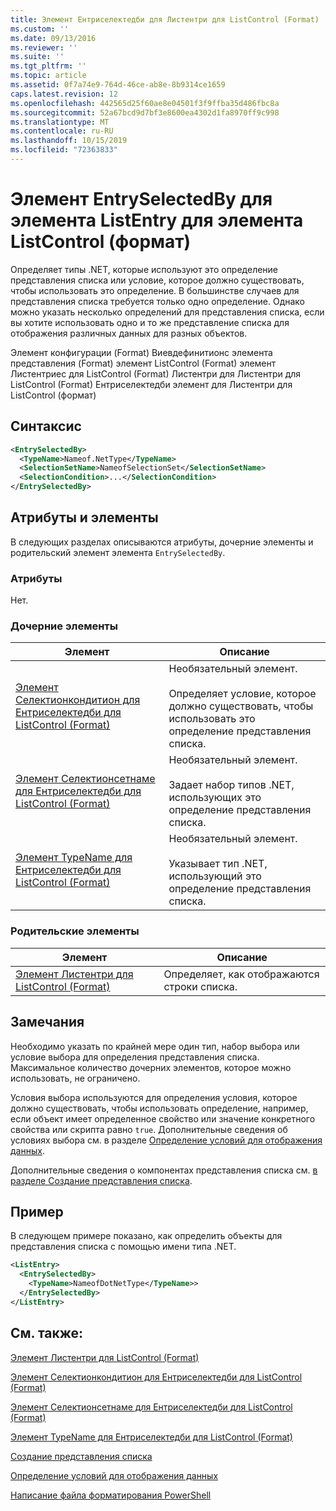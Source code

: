 ```yaml
---
title: Элемент Ентриселектедби для Листентри для ListControl (Format) | Документация Майкрософт
ms.custom: ''
ms.date: 09/13/2016
ms.reviewer: ''
ms.suite: ''
ms.tgt_pltfrm: ''
ms.topic: article
ms.assetid: 0f7a74e9-764d-46ce-ab8e-8b9314ce1659
caps.latest.revision: 12
ms.openlocfilehash: 442565d25f60ae8e04501f3f9ffba35d486fbc8a
ms.sourcegitcommit: 52a67bcd9d7bf3e8600ea4302d1fa8970ff9c998
ms.translationtype: MT
ms.contentlocale: ru-RU
ms.lasthandoff: 10/15/2019
ms.locfileid: "72363833"
---
```

# <a name="entryselectedby-element-for-listentry-for-listcontrol-format"></a>Элемент EntrySelectedBy для элемента ListEntry для элемента ListControl (формат)

Определяет типы .NET, которые используют это определение представления списка или условие, которое должно существовать, чтобы использовать это определение. В большинстве случаев для представления списка требуется только одно определение. Однако можно указать несколько определений для представления списка, если вы хотите использовать одно и то же представление списка для отображения различных данных для разных объектов.

Элемент конфигурации (Format) Виевдефинитионс элемента представления (Format) элемент ListControl (Format) элемент Листентриес для ListControl (Format) Листентри для Листентри для ListControl (Format) Ентриселектедби элемент для Листентри для ListControl (формат)

## <a name="syntax"></a>Синтаксис

```xml
<EntrySelectedBy>
  <TypeName>Nameof.NetType</TypeName>
  <SelectionSetName>NameofSelectionSet</SelectionSetName>
  <SelectionCondition>...</SelectionCondition>
</EntrySelectedBy>
```

## <a name="attributes-and-elements"></a>Атрибуты и элементы

В следующих разделах описываются атрибуты, дочерние элементы и родительский элемент элемента `EntrySelectedBy`.

### <a name="attributes"></a>Атрибуты

Нет.

### <a name="child-elements"></a>Дочерние элементы

|Элемент|Описание|
|-------------|-----------------|
|[Элемент Селектионкондитион для Ентриселектедби для ListControl (Format)](./selectioncondition-element-for-entryselectedby-for-listcontrol-format.md)|Необязательный элемент.<br /><br /> Определяет условие, которое должно существовать, чтобы использовать это определение представления списка.|
|[Элемент Селектионсетнаме для Ентриселектедби для ListControl (Format)](./selectionsetname-element-for-entryselectedby-for-listcontrol-format.md)|Необязательный элемент.<br /><br /> Задает набор типов .NET, использующих это определение представления списка.|
|[Элемент TypeName для Ентриселектедби для ListControl (Format)](./typename-element-for-entryselectedby-for-listcontrol-format.md)|Необязательный элемент.<br /><br /> Указывает тип .NET, использующий это определение представления списка.|

### <a name="parent-elements"></a>Родительские элементы

|Элемент|Описание|
|-------------|-----------------|
|[Элемент Листентри для ListControl (Format)](./listentry-element-for-listcontrol-format.md)|Определяет, как отображаются строки списка.|

## <a name="remarks"></a>Замечания

Необходимо указать по крайней мере один тип, набор выбора или условие выбора для определения представления списка. Максимальное количество дочерних элементов, которое можно использовать, не ограничено.

Условия выбора используются для определения условия, которое должно существовать, чтобы использовать определение, например, если объект имеет определенное свойство или значение конкретного свойства или скрипта равно `true`. Дополнительные сведения об условиях выбора см. в разделе [Определение условий для отображения данных](./defining-conditions-for-displaying-data.md).

Дополнительные сведения о компонентах представления списка см. [в разделе Создание представления списка](./creating-a-list-view.md).

## <a name="example"></a>Пример

В следующем примере показано, как определить объекты для представления списка с помощью имени типа .NET.

```xml
<ListEntry>
  <EntrySelectedBy>
    <TypeName>NameofDotNetType</TypeName>>
  </EntrySelectedBy>
</ListEntry>
```

## <a name="see-also"></a>См. также:

[Элемент Листентри для ListControl (Format)](./listentry-element-for-listcontrol-format.md)

[Элемент Селектионкондитион для Ентриселектедби для ListControl (Format)](./selectioncondition-element-for-entryselectedby-for-listcontrol-format.md)

[Элемент Селектионсетнаме для Ентриселектедби для ListControl (Format)](./selectionsetname-element-for-entryselectedby-for-listcontrol-format.md)

[Элемент TypeName для Ентриселектедби для ListControl (Format)](./typename-element-for-entryselectedby-for-listcontrol-format.md)

[Создание представления списка](./creating-a-list-view.md)

[Определение условий для отображения данных](./defining-conditions-for-displaying-data.md)

[Написание файла форматирования PowerShell](./writing-a-powershell-formatting-file.md)
